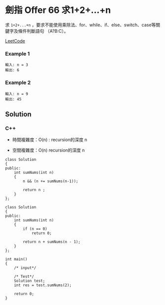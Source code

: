 # 劍指 Offer 66 求1+2+…+n

求 `1+2+...+n` ，要求不能使用乘除法、for、while、if、else、switch、case等關鍵字及條件判斷語句
（A?B:C）。

[LeetCode](https://leetcode-cn.com/problems/qiu-12n-lcof/)

### Example 1
```
輸入: n = 3
輸出: 6
```

### Example 2
```
輸入: n = 9
輸出: 45
```

## Solution  

### C++

* 時間複雜度：O(n) : recursion的深度 n

* 空間複雜度：O(n) recursion的深度 n

```
class Solution
{
public:
    int sumNums(int n)
    {
        n && (n += sumNums(n-1));

        return n ;
    }
};
```

```
class Solution
{
public:
    int sumNums(int n)
    {
        if (n == 0)
            return 0;

        return n + sumNums(n - 1);
    }
};

int main()
{
    /* input*/

    /* Test*/
    Solution test;
    int res = test.sumNums(2);

    return 0;
}
```